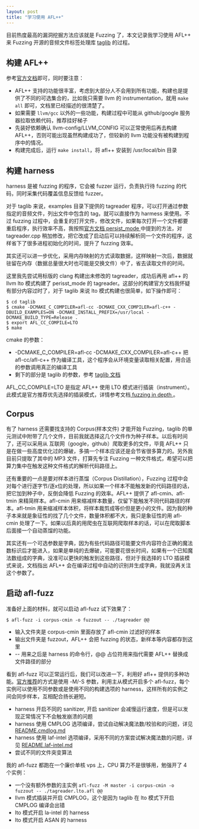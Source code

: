 ```yaml
---
layout: post
title: "学习使用 AFL++"
---
```


目前热度最高的漏洞挖掘方法应该就是 Fuzzing 了，本文记录我学习使用 AFL++ 来 Fuzzing 开源的音频文件标签处理库 [taglib](https://taglib.org/) 的过程。

## 构建 AFL++

参考[官方文档](https://github.com/AFLplusplus/AFLplusplus/blob/stable/docs/INSTALL.md)即可，同时要注意：
- AFL++ 支持的功能很丰富，考虑到大部分人不会用到所有功能，构建也是提供了不同的可选集合的，比如我只需要 llvm 的 instrumentation，就用 `make all` 即可，文档里已经描述的很清楚了。
- 如果需要 `llvm/gcc` 以外的一些功能，构建过程中可能从 github/google 服务器拉取依赖代码，推荐挂好梯子
- 先装好依赖确认 llvm-config/LLVM_CONFIG 可以正常使用后再去构建 AFL++，否则可能出现虽然构建成功了，但较新的 llvm 功能没有被构建到程序中的情况。
- 构建完成后，运行 `make install`，将 afl++ 安装到 /usr/local/bin 目录

## 构建 harness

harness 是被 fuzzing 的程序，它会被 fuzzer 运行，负责执行待 fuzzing 的代码，同时采集代码覆盖信息反馈给 fuzzer。

对于 taglib 来说，examples 目录下提供的 tagreader 程序，可以打开通过参数指定的音频文件，列出文件中包含的 tag，就可以直接作为 harmess 来使用。不过 fuzzing 过程中，会重复的打开文件，修改文件，如果每次打开一个文件都要重启程序，执行效率不高，我按照[官方文档 persist_mode ](https://github.com/AFLplusplus/AFLplusplus/blob/stable/instrumentation/README.persistent_mode.md) 中提到的方法，对 tagreader.cpp 稍加修改，把它改成了启动后可以持续解析同一个文件的程序，这样省下了很多进程初始化的时间，提升了 fuzzing 效率。

其实还可以进一步优化，采用内存映射的方式读取数据，这样映射一次后，数据就驻留在内存（数据总量很大时也可能是交换文件）中了，省去读取文件的时间。

这里我先尝试用标版的 clang 构建出未修改的 tagreader，成功后再用 afl++ 的 llvm lto 模式构建了 perisst_mode 的 tagreader。这部分的构建官方文档我怀疑有部分内容过时了，对于 taglib 来说 lto 模式构建也很简单，如下操作即可：

```
$ cd taglib
$ cmake -DCMAKE_C_COMPILER=afl-cc -DCMAKE_CXX_COMPILER=afl-c++ -DBUILD_EXAMPLES=ON -DCMAKE_INSTALL_PREFIX=/usr/local -DCMAKE_BUILD_TYPE=Release .
$ export AFL_CC_COMPILE=LTO
$ make
```

cmake 的参数：
- -DCMAKE_C_COMPILER=afl-cc -DCMAKE_CXX_COMPILER=afl-c++ 把 afl-cc/afl-c++ 作为编译工具，这个程序会从环境变量读取相关配置，用合适的参数调用真正的编译工具
- 剩下的部分是 taglib 的参数，参考 [taglib 文档](https://github.com/taglib/taglib/blob/master/INSTALL.md)

AFL_CC_COMPILE=LTO 是指定 AFL++ 使用 LTO 模式进行插装（instrument）。此模式是官方推荐优先选择的插装模式，详情参考文档[ fuzzing in depth ](https://github.com/AFLplusplus/AFLplusplus/blob/stable/docs/fuzzing_in_depth.md)。

## Corpus

有了 harness 还需要找支持的 Corpus(样本文件) 才能开始 Fuzzing，taglib 的单元测试中附带了几个文件，目前我就选择这几个文件作为种子样本。以后有时间了，还可以采用从 互联网（google，github）爬取更多的文件，毕竟 AFL++ 只是在做一些高度优化过的爆破，多搞一个样本应该还是会节省很多算力的。另外我目前只提取了其中的 MP3 文件，打算先专注 Fuzzing 一种文件格式，希望可以把算力集中在触发这种文件格式的解析代码路径上。

还有重要的一点是要对样本进行蒸馏（Corpus Distillation），Fuzzing 过程中会对每个进行逐字节/逐x位的处理，所以如果一个样本不能触发新的代码路径的话，把它加到种子中，反倒会降低 Fuzzing 的效率。AFL++ 提供了 afl-cmin、afl-tmin 来精简样本。afl-cmin 用来缩减样本数量，仅留下能触发不同代码路径的样本。afl-tmin 用来缩减样本体积，将样本裁剪成等价但是更小的文件。因为我的种子本来就是象征性的找了几个文件，数量体积都不大，我只是象征性的用 afl-cmin 处理了一下。如果以后真的用爬虫在互联网爬取样本的话，可以在爬取脚本后面接一个自动蒸馏的功能。

其实还有一个可选参数是字典，因为有些代码路径可能要文件内容符合正确的魔法数标识后才能进入，如果是单纯的去爆破，可能要花很长时间，如果有一个已知魔法数组成的字典，没准可以更快的触发到这些路径，但对于我选择的 LTO 插装模式来说，文档指出 AFL++ 会在编译过程中自动的识别并生成字典，我就没再关注这个参数了。

## 启动 afl-fuzz

准备好上面的材料，就可以启动 afl-fuzz 试下效果了：

```
$ afl-fuzz -i corpus-cmin -o fuzzout -- ./tagreader @@
```

- 输入文件夹是 corpus-cmin 里面存放了 afl-cmin 过滤好的样本
- 输出文件夹是 fuzzout，AFL++ 会把 fuzzing 的状态，新样本等内容都存到这里
- -- 用来之后是 harness 的命令行，@@ 占位符用来指代需要 AFL++ 替换成文件路径的部分

看到 afl-fuzz 可以正常运行后，我们可以改进一下，利用好 afl++ 提供的多种功能。[官方推荐](https://github.com/AFLplusplus/AFLplusplus/blob/stable/docs/fuzzing_in_depth.md#c-using-multiple-cores)的方式是使用 -M/-S 参数，利用主从模式开启多个 afl-fuzz，每个实例可以使用不同参数或是使用不同的构建选项的 harness，这样所有的实例之间会同步样本，互相配合扬长避短。
- harness 开启不同的 sanitizer, 开启 sanitizer 会减慢运行速度，但是可以发现正常情况下不会触发崩溃的问题
- harness 使用 CMPLOG 选项编译，尝试自动解决魔法数/校验和的问题，详见 [README.cmdlog.md](https://github.com/AFLplusplus/AFLplusplus/blob/stable/instrumentation/README.cmplog.md)
- harness 使用 laf-intel 选项编译，采用不同的方案尝试解决魔法数的问题，详见 [README.laf-intel.md](https://github.com/AFLplusplus/AFLplusplus/blob/stable/instrumentation/README.laf-intel.md)
- 尝试不同的文件突变算法

我的 afl-fuzz 都跑在一个廉价单核 vps 上，CPU 算力不是很够用，勉强开了 4 个实例：
- 一个没有额外参数的主实例 `afl-fuzz -M master -i corpus-cmin -o fuzzout -- ./tagreader.lto.afl @@`
- llvm 模式插装并开启 CMPLOG，这个是因为 taglib 在 lto 模式下开启 CMPLOG 编译会出错
- lto 模式开启 la-intel 的 harness
- lto 模式开启 ASAN 的 harness




